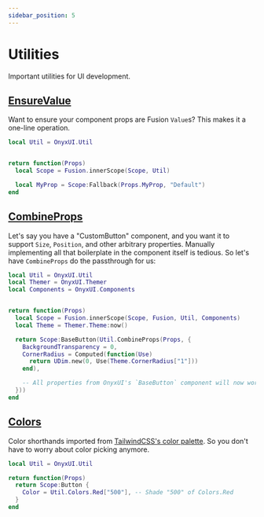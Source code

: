 ```yaml
---
sidebar_position: 5
---
```


# Utilities

Important utilities for UI development.

## [EnsureValue](/api/Util#EnsureValue)

Want to ensure your component props are Fusion `Value`s? This makes it a one-line operation.

```lua
local Util = OnyxUI.Util


return function(Props)
  local Scope = Fusion.innerScope(Scope, Util)

  local MyProp = Scope:Fallback(Props.MyProp, "Default")
end
```

## [CombineProps](/api/Util#CombineProps)

Let's say you have a "CustomButton" component, and you want it to support `Size`, `Position`, and other arbitrary properties. Manually implementing all that boilerplate in the component itself is tedious. So let's have `CombineProps` do the passthrough for us:

```lua
local Util = OnyxUI.Util
local Themer = OnyxUI.Themer
local Components = OnyxUI.Components


return function(Props)
  local Scope = Fusion.innerScope(Scope, Fusion, Util, Components)
  local Theme = Themer.Theme:now()

  return Scope:BaseButton(Util.CombineProps(Props, {
    BackgroundTransparency = 0,
    CornerRadius = Computed(function(Use)
      return UDim.new(0, Use(Theme.CornerRadius["1"]))
    end),

    -- All properties from OnyxUI's `BaseButton` component will now work.
  }))
end
```

## [Colors](/api/Util#Colors)

Color shorthands imported from [TailwindCSS's color palette](https://tailwindcss.com/docs/customizing-colors#default-color-palette). So you don't have to worry about color picking anymore.

```lua
local Util = OnyxUI.Util

return function(Props)
  return Scope:Button {
    Color = Util.Colors.Red["500"], -- Shade "500" of Colors.Red
  }
end
```